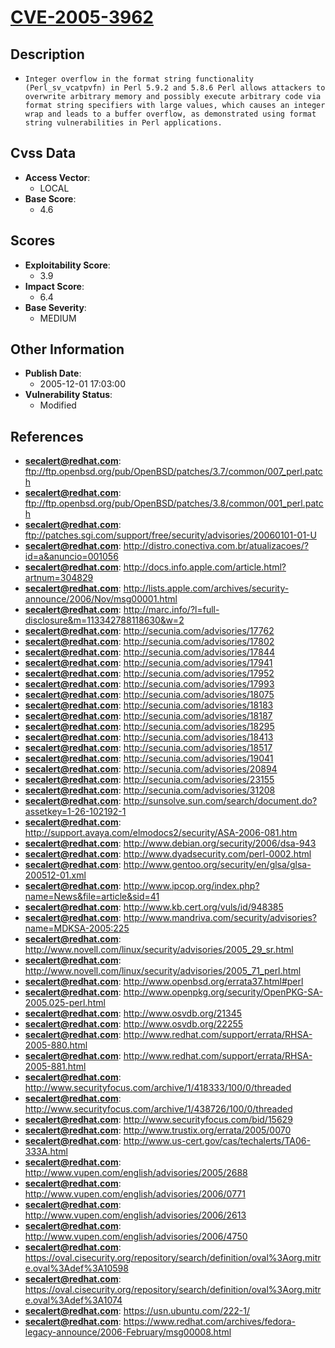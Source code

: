 
# [CVE-2005-3962](ftp://ftp.openbsd.org/pub/OpenBSD/patches/3.7/common/007_perl.patch)

## Description

- `Integer overflow in the format string functionality (Perl_sv_vcatpvfn) in Perl 5.9.2 and 5.8.6 Perl allows attackers to overwrite arbitrary memory and possibly execute arbitrary code via format string specifiers with large values, which causes an integer wrap and leads to a buffer overflow, as demonstrated using format string vulnerabilities in Perl applications.`

## Cvss Data

- **Access Vector**:
  - LOCAL
- **Base Score**:
  - 4.6

## Scores

- **Exploitability Score**:
  - 3.9
- **Impact Score**:
  - 6.4
- **Base Severity**:
  - MEDIUM

## Other Information

- **Publish Date**:
  - 2005-12-01 17:03:00
- **Vulnerability Status**:
  - Modified

## References

- **secalert@redhat.com**: ftp://ftp.openbsd.org/pub/OpenBSD/patches/3.7/common/007_perl.patch
- **secalert@redhat.com**: ftp://ftp.openbsd.org/pub/OpenBSD/patches/3.8/common/001_perl.patch
- **secalert@redhat.com**: ftp://patches.sgi.com/support/free/security/advisories/20060101-01-U
- **secalert@redhat.com**: http://distro.conectiva.com.br/atualizacoes/?id=a&anuncio=001056
- **secalert@redhat.com**: http://docs.info.apple.com/article.html?artnum=304829
- **secalert@redhat.com**: http://lists.apple.com/archives/security-announce/2006/Nov/msg00001.html
- **secalert@redhat.com**: http://marc.info/?l=full-disclosure&m=113342788118630&w=2
- **secalert@redhat.com**: http://secunia.com/advisories/17762
- **secalert@redhat.com**: http://secunia.com/advisories/17802
- **secalert@redhat.com**: http://secunia.com/advisories/17844
- **secalert@redhat.com**: http://secunia.com/advisories/17941
- **secalert@redhat.com**: http://secunia.com/advisories/17952
- **secalert@redhat.com**: http://secunia.com/advisories/17993
- **secalert@redhat.com**: http://secunia.com/advisories/18075
- **secalert@redhat.com**: http://secunia.com/advisories/18183
- **secalert@redhat.com**: http://secunia.com/advisories/18187
- **secalert@redhat.com**: http://secunia.com/advisories/18295
- **secalert@redhat.com**: http://secunia.com/advisories/18413
- **secalert@redhat.com**: http://secunia.com/advisories/18517
- **secalert@redhat.com**: http://secunia.com/advisories/19041
- **secalert@redhat.com**: http://secunia.com/advisories/20894
- **secalert@redhat.com**: http://secunia.com/advisories/23155
- **secalert@redhat.com**: http://secunia.com/advisories/31208
- **secalert@redhat.com**: http://sunsolve.sun.com/search/document.do?assetkey=1-26-102192-1
- **secalert@redhat.com**: http://support.avaya.com/elmodocs2/security/ASA-2006-081.htm
- **secalert@redhat.com**: http://www.debian.org/security/2006/dsa-943
- **secalert@redhat.com**: http://www.dyadsecurity.com/perl-0002.html
- **secalert@redhat.com**: http://www.gentoo.org/security/en/glsa/glsa-200512-01.xml
- **secalert@redhat.com**: http://www.ipcop.org/index.php?name=News&file=article&sid=41
- **secalert@redhat.com**: http://www.kb.cert.org/vuls/id/948385
- **secalert@redhat.com**: http://www.mandriva.com/security/advisories?name=MDKSA-2005:225
- **secalert@redhat.com**: http://www.novell.com/linux/security/advisories/2005_29_sr.html
- **secalert@redhat.com**: http://www.novell.com/linux/security/advisories/2005_71_perl.html
- **secalert@redhat.com**: http://www.openbsd.org/errata37.html#perl
- **secalert@redhat.com**: http://www.openpkg.org/security/OpenPKG-SA-2005.025-perl.html
- **secalert@redhat.com**: http://www.osvdb.org/21345
- **secalert@redhat.com**: http://www.osvdb.org/22255
- **secalert@redhat.com**: http://www.redhat.com/support/errata/RHSA-2005-880.html
- **secalert@redhat.com**: http://www.redhat.com/support/errata/RHSA-2005-881.html
- **secalert@redhat.com**: http://www.securityfocus.com/archive/1/418333/100/0/threaded
- **secalert@redhat.com**: http://www.securityfocus.com/archive/1/438726/100/0/threaded
- **secalert@redhat.com**: http://www.securityfocus.com/bid/15629
- **secalert@redhat.com**: http://www.trustix.org/errata/2005/0070
- **secalert@redhat.com**: http://www.us-cert.gov/cas/techalerts/TA06-333A.html
- **secalert@redhat.com**: http://www.vupen.com/english/advisories/2005/2688
- **secalert@redhat.com**: http://www.vupen.com/english/advisories/2006/0771
- **secalert@redhat.com**: http://www.vupen.com/english/advisories/2006/2613
- **secalert@redhat.com**: http://www.vupen.com/english/advisories/2006/4750
- **secalert@redhat.com**: https://oval.cisecurity.org/repository/search/definition/oval%3Aorg.mitre.oval%3Adef%3A10598
- **secalert@redhat.com**: https://oval.cisecurity.org/repository/search/definition/oval%3Aorg.mitre.oval%3Adef%3A1074
- **secalert@redhat.com**: https://usn.ubuntu.com/222-1/
- **secalert@redhat.com**: https://www.redhat.com/archives/fedora-legacy-announce/2006-February/msg00008.html
